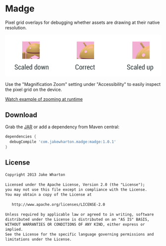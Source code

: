 Madge
=====

Pixel grid overlays for debugging whether assets are drawing at their native resolution.

![](scaling.png)

Use the "Magnification Zoom" setting under "Accessibility" to easily inspect the pixel grid on
the device.

[Watch example of zooming at runtime][1]


Download
--------

Grab the [JAR][2] or add a dependency from Maven central:

```groovy
dependencies {
  debugCompile 'com.jakewharton.madge:madge:1.0.1'
}
```


License
--------

    Copyright 2013 Jake Wharton

    Licensed under the Apache License, Version 2.0 (the "License");
    you may not use this file except in compliance with the License.
    You may obtain a copy of the License at

       http://www.apache.org/licenses/LICENSE-2.0

    Unless required by applicable law or agreed to in writing, software
    distributed under the License is distributed on an "AS IS" BASIS,
    WITHOUT WARRANTIES OR CONDITIONS OF ANY KIND, either express or implied.
    See the License for the specific language governing permissions and
    limitations under the License.



 [1]: http://youtu.be/wat8Xn2pc84
 [2]: http://repository.sonatype.org/service/local/artifact/maven/redirect?r=central-proxy&g=com.jakewharton.madge&a=madge&v=LATEST&&c=jar
